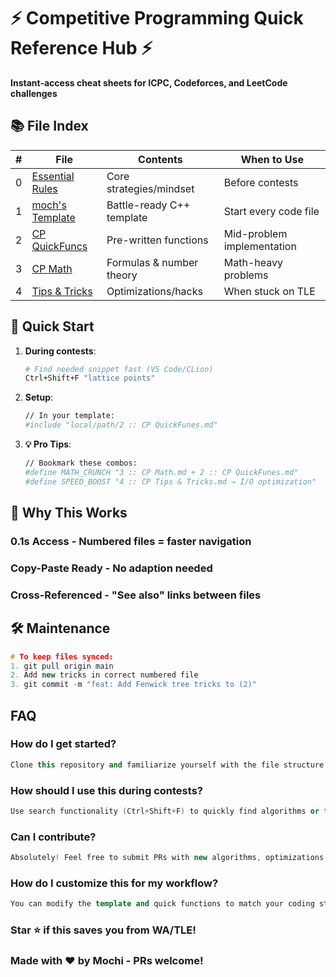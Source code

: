 # ⚡ Competitive Programming Quick Reference Hub ⚡

**Instant-access cheat sheets for ICPC, Codeforces, and LeetCode challenges**

## 📚 File Index
| # | File | Contents | When to Use |
|---|------|----------|-------------|
| 0 | [Essential Rules](0%20::%20Essential%20Rules%20for%20Competitive%20Programming%20(CP)%20Journey.md) | Core strategies/mindset | Before contests |
| 1 | [moch's Template](1%20::%20moch's%20Template.md) | Battle-ready C++ template | Start every code file |
| 2 | [CP QuickFuncs](2%20::%20CP%20QuickFunes.md) | Pre-written functions | Mid-problem implementation |
| 3 | [CP Math](3%20::%20CP%20Math.md) | Formulas & number theory | Math-heavy problems |
| 4 | [Tips & Tricks](4%20::%20CP%20Tips%20&%20Tricks.md) | Optimizations/hacks | When stuck on TLE |

## 🚦 Quick Start

1. **During contests**:
   ```bash
   # Find needed snippet fast (VS Code/CLion)
   Ctrl+Shift+F "lattice points"
   ```
2. **Setup**:
   ```bash
   // In your template:
   #include "local/path/2 :: CP QuickFunes.md"
   ```
1. **💡 Pro Tips**:
   ```bash
   // Bookmark these combos:
   #define MATH_CRUNCH "3 :: CP Math.md + 2 :: CP QuickFunes.md"
   #define SPEED_BOOST "4 :: CP Tips & Tricks.md → I/O optimization"
   ```

## 🌟 Why This Works
### 0.1s Access - Numbered files = faster navigation
### Copy-Paste Ready - No adaption needed
### Cross-Referenced - "See also" links between files

## 🛠️ Maintenance
```cpp
# To keep files synced:
1. git pull origin main
2. Add new tricks in correct numbered file
3. git commit -m "feat: Add Fenwick tree tricks to (2)"
```

## FAQ
### How do I get started?
```cpp
Clone this repository and familiarize yourself with the file structure. The numbered files make it easy to navigate and find what you need during competitions.
```
### How should I use this during contests?
```cpp
Use search functionality (Ctrl+Shift+F) to quickly find algorithms or techniques you need. The numbering system helps you know exactly where to look for specific types of solutions.
```
### Can I contribute?
```cpp
Absolutely! Feel free to submit PRs with new algorithms, optimizations, or fixes. Just make sure to add them to the appropriate numbered file.
```
### How do I customize this for my workflow?
```cpp
You can modify the template and quick functions to match your coding style. Just maintain the numbered file structure for easy navigation.
```
### Star ⭐ if this saves you from WA/TLE!
### Made with ♥ by Mochi - PRs welcome!
